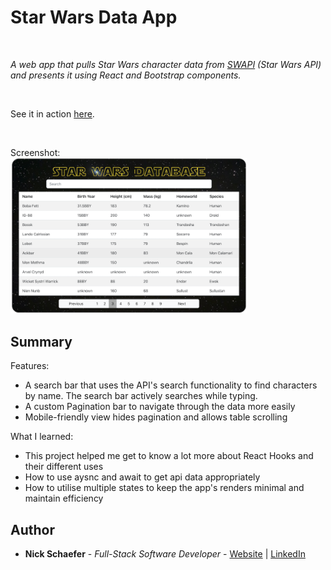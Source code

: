 # Star Wars Data App

<br>

_A web app that pulls Star Wars character data from [SWAPI](https://swapi.dev) (Star Wars API) and presents it using React and Bootstrap components._

<br>

See it in action [here](https://nicks-star-wars-data-app.herokuapp.com).

<br>

Screenshot:<br>
<img src="src/assets/screenshot.png" width="75%">

## Summary

Features:

-  A search bar that uses the API's search functionality to find characters by name. The search bar actively searches while typing.
-  A custom Pagination bar to navigate through the data more easily
-  Mobile-friendly view hides pagination and allows table scrolling

What I learned:<br>

-  This project helped me get to know a lot more about React Hooks and their different uses
-  How to use aysnc and await to get api data appropriately
-  How to utilise multiple states to keep the app's renders minimal and maintain efficiency

## Author

-  **Nick Schaefer** - _Full-Stack Software Developer_ - [Website](https://nschaefer.com/) | [LinkedIn](https://www.linkedin.com/in/nick-n-schaefer)
